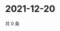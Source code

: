 # 2021-12-20

共 0 条

<!-- BEGIN WEIBO -->
<!-- 最后更新时间 Mon Dec 20 2021 17:15:21 GMT+0800 (China Standard Time) -->

<!-- END WEIBO -->
